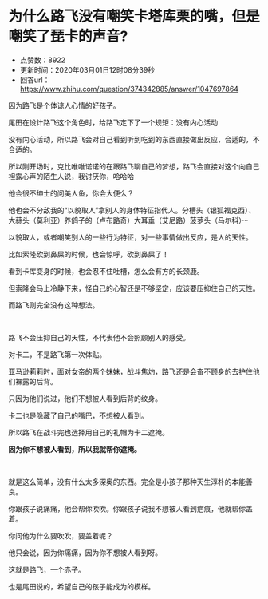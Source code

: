 # 为什么路飞没有嘲笑卡塔库栗的嘴，但是嘲笑了琵卡的声音?
- 点赞数：8922
- 更新时间：2020年03月01日12时08分39秒
- 回答url：https://www.zhihu.com/question/374342885/answer/1047697864
<body>
 <p data-pid="61QGYY9N">因为路飞是个体谅人心情的好孩子。</p>
 <p data-pid="ddpWhmlD">尾田在设计路飞这个角色时，给路飞定下了一个规矩：没有内心活动</p>
 <p data-pid="jKF8oMB_">没有内心活动，所以路飞会对自己看到听到吃到的东西直接做出反应，合适的，不合适的。</p>
 <p data-pid="rzirKOrM">所以刚开场时，克比唯唯诺诺的在跟路飞聊自己的梦想，路飞会直接对这个向自己袒露心声的陌生人说，我讨厌你，哈哈哈</p>
 <p data-pid="89sJ6sRi">他会很不绅士的问美人鱼，你会大便么？</p>
 <p data-pid="Pv8p1N4h">他也会不分敌我的“以貌取人”拿别人的身体特征指代人。分槽头（银狐福克西）、大蒜头（莫利亚）养鸽子的（卢布路奇）大耳垂（艾尼路）菠萝头（马尔科）···</p>
 <p data-pid="1O8ewiXY">以貌取人，或者嘲笑别人的一些行为特征，对一些事情做出反应，是人的天性。</p>
 <p data-pid="wLRxH8X4">比如索隆砍到鼻屎的时候，也会惊呼，砍到鼻屎了！</p>
 <p data-pid="iCwSmZ9N">看到卡库变身的时候，也会忍不住吐槽，怎么会有方的长颈鹿。</p>
 <p data-pid="kSBYhuiJ">但索隆会马上冷静下来，怪自己的心智还是不够坚定，应该要压抑住自己的天性。</p>
 <p data-pid="GbSgnzvX">而路飞则完全没有这种想法。</p>
 <p class="ztext-empty-paragraph"><br></p>
 <p data-pid="ZHorHPby">路飞不会压抑自己的天性，不代表他不会照顾别人的感受。</p>
 <p data-pid="nmTMKtw_">对卡二，不是路飞第一次体贴。</p>
 <p data-pid="CV4l0Dcp">亚马逊莉莉时，面对女帝的两个妹妹，战斗焦灼，路飞还是会奋不顾身的去护住他们裸露的后背。</p>
 <p data-pid="7BaIY5GD">只因为他们说过，他们不想被人看到后背的纹身。</p>
 <p data-pid="_RVqi0PW">卡二也是隐藏了自己的嘴巴，不想被人看到。</p>
 <p data-pid="ixUlaK_2">所以路飞在战斗完也选择用自己的礼帽为卡二遮掩。</p>
 <p data-pid="4JAD22Za"><b>因为你不想被人看到，所以我就帮你遮掩。</b></p>
 <p class="ztext-empty-paragraph"><br></p>
 <p data-pid="gKwdn6U9">就是这么简单，没有什么太多深奥的东西。完全是小孩子那种天生淳朴的本能善良。</p>
 <p data-pid="v0vSk5s4">你跟孩子说痛痛，他会帮你吹吹。你跟孩子说我不想被人看到疤痕，他就帮你盖着。</p>
 <p data-pid="qMtKpwKI">你问他为什么要吹吹，要盖着呢？</p>
 <p data-pid="RkAbbmIo">他只会说，因为你痛痛，因为你不想被人看到呀。</p>
 <p data-pid="s0j--83M">这就是路飞，一个赤子。</p>
 <p data-pid="AiKyA5MT">也是尾田说的，希望自己的孩子能成为的模样。</p>
 <p></p>
</body>
